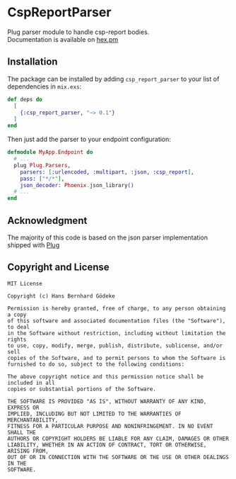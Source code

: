 # CspReportParser

Plug parser module to handle csp-report bodies.  
Documentation is available on [hex.pm](https://hexdocs.pm/csp_report_parser)

## Installation
The package can be installed by adding `csp_report_parser` to your list of dependencies in `mix.exs`:

```elixir
def deps do
  [
    {:csp_report_parser, "~> 0.1"}
  ]
end
```

Then just add the parser to your endpoint configuration:

```elixir
defmodule MyApp.Endpoint do
  # ...
  plug Plug.Parsers,
    parsers: [:urlencoded, :multipart, :json, :csp_report],
    pass: ["*/*"],
    json_decoder: Phoenix.json_library()
  # ...
end
```

## Acknowledgment
The majority of this code is based on the json parser implementation shipped with [Plug](https://github.com/elixir-plug/plug)

## Copyright and License
    MIT License

    Copyright (c) Hans Bernhard Gödeke

    Permission is hereby granted, free of charge, to any person obtaining a copy
    of this software and associated documentation files (the "Software"), to deal
    in the Software without restriction, including without limitation the rights
    to use, copy, modify, merge, publish, distribute, sublicense, and/or sell
    copies of the Software, and to permit persons to whom the Software is
    furnished to do so, subject to the following conditions:

    The above copyright notice and this permission notice shall be included in all
    copies or substantial portions of the Software.

    THE SOFTWARE IS PROVIDED "AS IS", WITHOUT WARRANTY OF ANY KIND, EXPRESS OR
    IMPLIED, INCLUDING BUT NOT LIMITED TO THE WARRANTIES OF MERCHANTABILITY,
    FITNESS FOR A PARTICULAR PURPOSE AND NONINFRINGEMENT. IN NO EVENT SHALL THE
    AUTHORS OR COPYRIGHT HOLDERS BE LIABLE FOR ANY CLAIM, DAMAGES OR OTHER
    LIABILITY, WHETHER IN AN ACTION OF CONTRACT, TORT OR OTHERWISE, ARISING FROM,
    OUT OF OR IN CONNECTION WITH THE SOFTWARE OR THE USE OR OTHER DEALINGS IN THE
    SOFTWARE.

